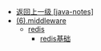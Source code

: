 - [返回上一级 [java-notes]](java-notes/)
- [(6).middleware](java-notes/(6).middleware/)
  - [redis](java-notes/(6).middleware/redis/)
    - [redis基础](java-notes/(6).middleware/redis/redis基础.md)
